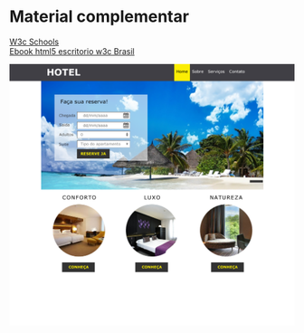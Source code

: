 # Material complementar

[W3c Schools](https://www.w3schools.com/)  
[Ebook html5 escritorio w3c Brasil](http://www.w3c.br/pub/Cursos/CursoHTML5/html5-web.pdf)



![interface para produção em aula](https://raw.githubusercontent.com/geltoncruz/47012/master/images/THEMA.png)